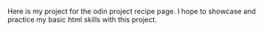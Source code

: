 Here is my project for the odin project recipe page.  I hope to showcase and practice my basic html skills with this project.